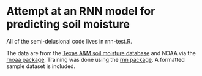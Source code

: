 # Attempt at an RNN model for predicting soil moisture

All of the semi-delusional code lives in rnn-test.R. 

The data are from the [Texas A&M soil moisture database](http://soilmoisture.tamu.edu/) and NOAA via the [rnoaa package](https://cran.rstudio.com/web/packages/rnoaa/). Training was done using the [rnn package](https://cran.r-project.org/web/packages/rnn/index.html). A formatted sample dataset is included.

